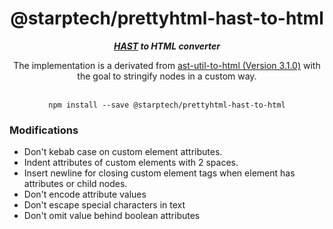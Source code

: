 <div align="center">
<h1>@starptech/prettyhtml-hast-to-html</h1>
<i><b><a href="https://github.com/syntax-tree/hast">HAST</a> to HTML converter</b></i>
<p>The implementation is a derivated from <a href="https://github.com/syntax-tree/hast-util-to-html">ast-util-to-html (Version 3.1.0)</a> with the goal to stringify nodes in a custom way.</p>
</div>
<br>

<div align="center">
<code>npm install --save @starptech/prettyhtml-hast-to-html</code>
</div>


### Modifications

* Don't kebab case on custom element attributes.
* Indent attributes of custom elements with 2 spaces.
* Insert newline for closing custom element tags when element has attributes or child nodes.
* Don't encode attribute values
* Don't escape special characters in text
* Don't omit value behind boolean attributes
